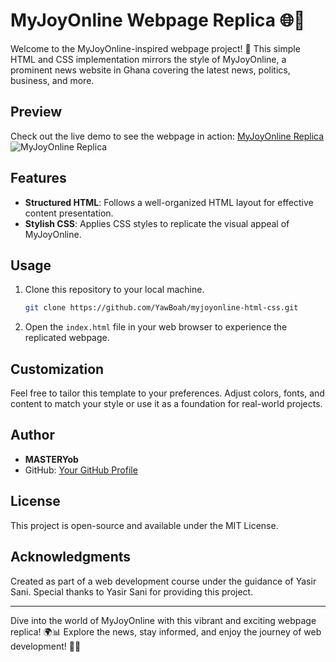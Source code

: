 # MyJoyOnline Webpage Replica 🌐📰

Welcome to the MyJoyOnline-inspired webpage project! 🚀 This simple HTML and CSS implementation mirrors the style of MyJoyOnline, a prominent news website in Ghana covering the latest news, politics, business, and more.

## Preview
Check out the live demo to see the webpage in action: [MyJoyOnline Replica](https://yawboah.github.io/MyJoyOnline/)
![MyJoyOnline Replica](https://github.com/YawBoah/MyJoyOnline/assets/126890146/12034219-3f7a-4eb2-922a-4cd914960b14)

## Features
- **Structured HTML**: Follows a well-organized HTML layout for effective content presentation.
- **Stylish CSS**: Applies CSS styles to replicate the visual appeal of MyJoyOnline.

## Usage
1. Clone this repository to your local machine.

   ```bash
   git clone https://github.com/YawBoah/myjoyonline-html-css.git
   ```
2. Open the `index.html` file in your web browser to experience the replicated webpage.

## Customization
Feel free to tailor this template to your preferences. Adjust colors, fonts, and content to match your style or use it as a foundation for real-world projects.

## Author
- **MASTERYob**
- GitHub: [Your GitHub Profile](https://github.com/YawBoah)

## License
This project is open-source and available under the MIT License.

## Acknowledgments
Created as part of a web development course under the guidance of Yasir Sani. Special thanks to Yasir Sani for providing this project.

---

Dive into the world of MyJoyOnline with this vibrant and exciting webpage replica! 🌍📊 Explore the news, stay informed, and enjoy the journey of web development! 🎉✨
